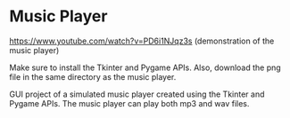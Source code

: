 # Music Player
https://www.youtube.com/watch?v=PD6i1NJqz3s    (demonstration of the music player)

Make sure to install the Tkinter and Pygame APIs. Also, download the png file in the same directory as the music player.

GUI project of a simulated music player created using the Tkinter and Pygame APIs. The music player can play both mp3 and wav files.
